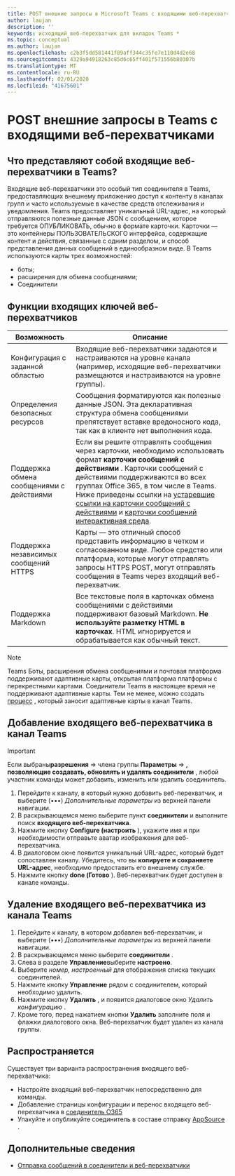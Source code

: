 ```yaml
---
title: POST внешние запросы в Microsoft Teams с входящими веб-перехватчиками
author: laujan
description: ''
keywords: исходящий веб-перехватчик для вкладок Teams *
ms.topic: conceptual
ms.author: laujan
ms.openlocfilehash: c2b3f5dd581441f89aff344c35fe7e110d4d2e68
ms.sourcegitcommit: 4329a94918263c85d6c65ff401f571556b80307b
ms.translationtype: MT
ms.contentlocale: ru-RU
ms.lasthandoff: 02/01/2020
ms.locfileid: "41675601"
---
```

# <a name="post-external-requests-to-teams-with-incoming-webhooks"></a>POST внешние запросы в Teams с входящими веб-перехватчиками

## <a name="what-are-incoming-webhooks-in-teams"></a>Что представляют собой входящие веб-перехватчики в Teams?

Входящие веб-перехватчики это особый тип соединителя в Teams, предоставляющих внешнему приложению доступ к контенту в каналах групп и часто используемые в качестве средств отслеживания и уведомления. Teams предоставляет уникальный URL-адрес, на который отправляются полезные данные JSON с сообщением, которое требуется ОПУБЛИКОВАТЬ, обычно в формате карточки. Карточки — это контейнеры ПОЛЬЗОВАТЕЛЬСКОГО интерфейса, содержащие контент и действия, связанные с одним разделом, и способ представления данных сообщений в единообразном виде. В Teams используются карты трех возможностей:

* боты;
* расширения для обмена сообщениями;
* Соединители

## <a name="incoming-webhook-key-features"></a>Функции входящих ключей веб-перехватчиков

| Возможность | Описание |
| ------- | ----------- |
|Конфигурация с заданной областью|Входящие веб-перехватчики задаются и настраиваются на уровне канала (например, исходящие веб-перехватчики размещаются и настраиваются на уровне группы).|
|Определения безопасных ресурсов|Сообщения форматируются как полезные данные JSON. Эта декларативная структура обмена сообщениями препятствует вставке вредоносного кода, так как в клиенте нет выполнения кода.|
|Поддержка обмена сообщениями с действиями|Если вы решите отправлять сообщения через карточки, необходимо использовать формат **карточки сообщений с действиями** . Карточки сообщений с действиями поддерживаются во всех группах Office 365, в том числе в Teams. Ниже приведены ссылки на [устаревшие ссылки на карточки сообщений с действиями](/outlook/actionable-messages/message-card-reference) и [карточки сообщений интерактивная среда](https://messagecardplayground.azurewebsites.net).|
|Поддержка независимых сообщений HTTPS| Карты — это отличный способ представить информацию в четком и согласованном виде. Любое средство или платформа, которые могут отправлять запросы HTTPS POST, могут отправлять сообщения в Teams через входящий веб-перехватчик.|
|Поддержка Markdown|Все текстовые поля в карточках обмена сообщениями с действиями поддерживают базовый Markdown. **Не используйте разметку HTML в карточках**. HTML игнорируется и обрабатывается как обычный текст.|

> [!Note]  
> Teams Боты, расширения обмена сообщениями и почтовая платформа поддерживают адаптивные карты, открытая платформа платформы с перекрестными картами. Соединители Teams в настоящее время не поддерживают адаптивные карты. Тем не менее, можно создать [процесс](https://flow.microsoft.com/blog/microsoft-flow-in-microsoft-teams/) , который заносит адаптивные карты в канал Teams.

## <a name="add-an-incoming-webhook-to-a-teams-channel"></a>Добавление входящего веб-перехватчика в канал Teams

> [!Important]  
> Если выбраны**разрешения** => члена группы **Параметры** => **, позволяющие создавать, обновлять и удалять соединители** , любой участник команды может добавить, изменить или удалить соединитель.

1. Перейдите к каналу, в который нужно добавить веб-перехватчик, и выберите (&#8226;&#8226;&#8226;) *Дополнительные параметры* из верхней панели навигации.
1. В раскрывающемся меню выберите пункт **соединители** и выполните поиск **входящего веб-перехватчика**.
1. Нажмите кнопку **Configure (настроить** ), укажите имя и при необходимости отправьте аватар изображения для веб-перехватчика.
1. В диалоговом окне появится уникальный URL-адрес, который будет сопоставлен каналу. Убедитесь, что вы **копируете и сохраняете URL-адрес**, необходимо предоставить его внешнему службе.
1. Нажмите кнопку **done (Готово** ). Веб-перехватчик будет доступен в канале команды.

## <a name="remove-an-incoming-webhook-from-a-teams-channel"></a>Удаление входящего веб-перехватчика из канала Teams

1. Перейдите к каналу, в котором добавлен веб-перехватчик, и выберите (&#8226;&#8226;&#8226;) *Дополнительные параметры* из верхней панели навигации.
1. В раскрывающемся меню выберите **соединители** .
1. Слева в разделе **Управление**выберите **настроено**.
1. Выберите *номер, настроенный* для отображения списка текущих соединителей.
1. Нажмите кнопку **Управление** рядом с соединителем, который необходимо удалить.
1. Нажмите кнопку **Удалить** , и появится диалоговое окно *Удалить конфигурацию* .
1. Кроме того, перед нажатием кнопки **Удалить** заполните поля и флажки диалогового окна. Веб-перехватчик будет удален из канала группы.

## <a name="distribution"></a>Распространяется

Существует три варианта распространения входящего веб-перехватчика:

* Настройте входящий веб-перехватчик непосредственно для команды.
* Добавление страницы конфигурации и перенос входящего веб-перехватчика в [соединитель O365](~/webhooks-and-connectors/how-to/connectors-creating.md)
* Упакуйте и опубликуйте соединитель в составе отправку [AppSource](~/concepts/deploy-and-publish/office-store-guidance.md) .

## <a name="learn-more"></a>Дополнительные сведения

* [Отправка сообщений в соединители и веб-перехватчики](~/webhooks-and-connectors/how-to/connectors-using.md)